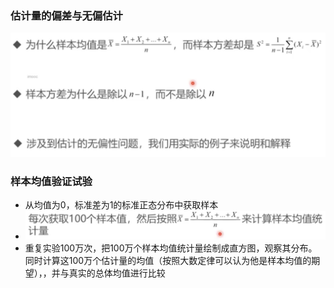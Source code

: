 ### 估计量的偏差与无偏估计

![image-20230408114306495](%E4%BC%B0%E8%AE%A1%E8%AF%AF%E5%B7%AE%E4%B8%8E%E6%97%A0%E5%81%8F%E4%BC%B0%E8%AE%A1.assets/image-20230408114306495.png)

### 样本均值验证试验

* 从均值为0，标准差为1的标准正态分布中获取样本
* ![image-20230408114326694](%E4%BC%B0%E8%AE%A1%E8%AF%AF%E5%B7%AE%E4%B8%8E%E6%97%A0%E5%81%8F%E4%BC%B0%E8%AE%A1.assets/image-20230408114326694.png)
* 重复实验100万次，把100万个样本均值统计量绘制成直方图，观察其分布。同时计算这100万个估计量的均值（按照大数定律可以认为他是样本均值的期望），，并与真实的总体均值进行比较
